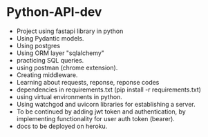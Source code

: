 # Python-API-dev
 - Project using fastapi library in python
 - Using Pydantic models.
 - Using postgres
 - Using ORM layer "sqlalchemy"
 - practicing SQL queries.
 - using postman (chrome extension).
 - Creating middleware.
 - Learning about requests, reponse, reponse codes
 - dependencies in requirements.txt (pip install -r requirements.txt)
 - using virtual environments in python.
 - Using watchgod and uvicorn libraries for establishing a server.
 - To be continued by adding jwt token and authentication, by implementing functionality for user auth token (bearer).
 - docs to be deployed on heroku.

